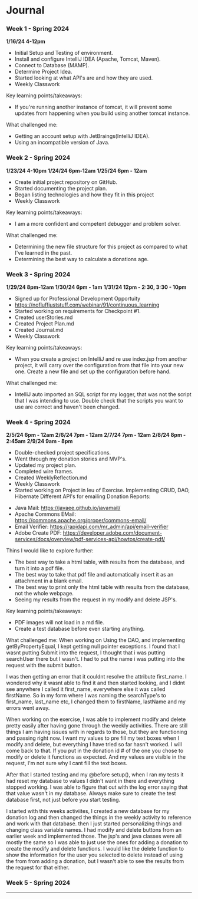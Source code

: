 # Journal

### Week 1 - Spring 2024

**1/16/24 4-12pm** 
* Initial Setup and Testing of environment.
* Install and configure IntelliJ IDEA (Apache, Tomcat, Maven).
* Connect to Database (MAMP).
* Determine Project Idea.
* Started looking at what API's are and how they are used.
* Weekly Classwork

Key learning points/takeaways:

-   If you're running another instance of tomcat, it will prevent some updates from
    happening when you build using another tomcat instance.

What challenged me:

-   Getting an account setup with JetBraings(IntelliJ IDEA).
-   Using an incompatible version of Java.


### Week 2 - Spring 2024
**1/23/24 4-10pm**
**1/24/24 6pm-12am**
**1/25/24 6pm - 12am**
* Create initial project repository on GitHub.
* Started documenting the project plan.
* Began listing technologies and how they fit in this project
* Weekly Classwork

Key learning points/takeaways:

-   I am a more confident and competent debugger and problem solver.

What challenged me:

-   Determining the new file structure for this project as compared to what I've learned in the past.
-   Determining the best way to calculate a donations age.


### Week 3 - Spring 2024
**1/29/24 8pm-12am**
**1/30/24 6pm - 1am**
**1/31/24 12pm - 2:30, 3:30 - 10pm**

* Signed up for Professional Development Opportuity
* https://nofluffjuststuff.com/webinar/91/continuous_learning
* Started working on requirements for Checkpoint #1.
* Created userStories.md
* Created Project Plan.md
* Created Journal.md
* Weekly Classwork

Key learning points/takeaways:

-   When you create a project on IntelliJ and re use index.jsp from another project, it will carry over the
    configuration from that file into your new one. Create a new file and set up the configuration before hand.

What challenged me:

-   IntelliJ auto imported an SQL script for my logger, that was not the script that I was intending to use. Double check
    that the scripts you want to use are correct and haven't been changed.

### Week 4 - Spring 2024
**2/5/24 6pm - 12am**
**2/6/24 7pm - 12am**
**2/7/24 7pm - 12am**
**2/8/24 8pm - 2:45am**
**2/9/24 9am - 8pm**

* Double-checked project specifications.
* Went through my donation stories and MVP's.
* Updated my project plan.
* Completed wire frames.
* Created WeeklyReflection.md
* Weekly Classwork
* Started working on Project in leu of Exercise. Implementing CRUD, DAO, Hibernate
  Different API's for emailing Donation Reports:

-   Java Mail: https://javaee.github.io/javamail/
-   Apache Commons EMail: https://commons.apache.org/proper/commons-email/
-   Email Verifier: https://rapidapi.com/mr_admin/api/email-verifier
-   Adobe Create PDF: https://developer.adobe.com/document-services/docs/overview/pdf-services-api/howtos/create-pdf/

Thins I would like to explore further:

-   The best way to take a html table, with results from the database, and turn it into a pdf file.
-   The best way to take that pdf file and automatically insert it as an attachment in a blank email.
-   The best way to print only the html table with results from the database, not the whole webpage.
-   Seeing my results from the request in my modify and delete JSP's.

Key learning points/takeaways:

-   PDF images will not load in a md file.
-   Create a test database before even starting anything.

What challenged me:
When working on Using the DAO, and implementing getByPropertyEqual, I kept getting null pointer exceptions. I found 
that I wasnt putting Submit into the request, I thought that i was putting searchUser there but I wasn't. I had to put 
the name i was putting into the request with the submit button.

I was then getting an error that it couldnt resolve the attribute first_name. I wondered why it wasnt able to find it 
and then started looking, and I didnt see anywhere I called it first_name, everywhere else it was called firstName. So 
in my form where I was naming the searchType's to first_name, last_name etc, I changed them to firstName, lastName and 
my errors went away.

When working on the exercise, I was able to implement modify and delete pretty easily after having gone through the
weekly activities. There are still things I am having issues with in regards to those, but they are functioning and
passing right now. I want my values to pre fill my text boxes when I modify and delete, but everything I have tried so
far hasn't worked. I will come back to that. If you put in the donation id # of the one you chose to modify or delete
it functions as expected. And my values are visible in the request, I'm not sure why I cant fill the text boxes.

After that I started testing and my @before setup(), when I ran my tests it had reset my database to values I didn't 
want in there and everything stopped working. I was able to figure that out with the log error saying that that value
wasn't in my database. Always make sure to create the test database first, not just before you start testing.

I started with this weeks activiites, I created a new database for my donation log and then changed the things in the 
weekly activity to reference and work with that database. then I just started personalizing things and changing class
variable names. I had modify and delete buttons from an earlier week and implemented those. The jsp's and java classes
were all mostly the same so I was able to just use the ones for adding a donation to create the modify and delete
functions. I would like the delete function to show the information for the user you selected to delete instead of
using the from from adding a donation, but I wasn't able to see the results from the request for that either. 

### Week 5 - Spring 2024

** ** 